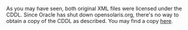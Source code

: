 As you may have seen, both original XML files were licensed under the CDDL.
Since Oracle has shut down opensolaris.org, there's no way to obtain a copy of the CDDL as described. You may find a copy [here](http://solaris.java.net/license.html). 

